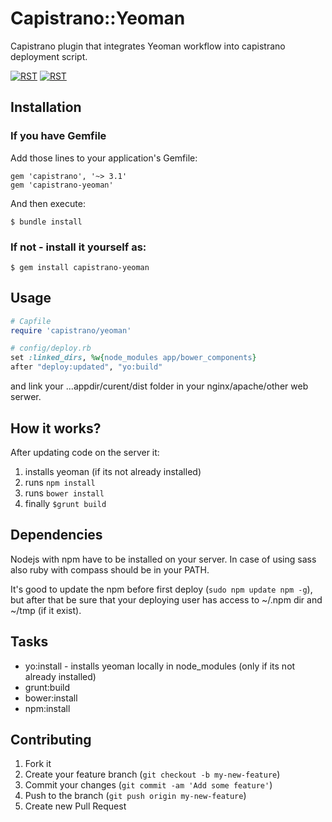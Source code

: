 # Capistrano::Yeoman

Capistrano plugin that integrates Yeoman workflow into capistrano deployment script.

[![RST](http://rst-it.com/files/rstwithpassion.png)](http://rst-it.com) [![RST](http://rst-it.com/files/howwedoapps.png)](http://howwedoapps.com)

## Installation

### If you have Gemfile

Add those lines to your application's Gemfile:

    gem 'capistrano', '~> 3.1'
    gem 'capistrano-yeoman'

And then execute:

    $ bundle install

### If not - install it yourself as:

    $ gem install capistrano-yeoman

## Usage

```ruby
# Capfile
require 'capistrano/yeoman'
```

```ruby
# config/deploy.rb
set :linked_dirs, %w{node_modules app/bower_components}
after "deploy:updated", "yo:build"
```

and link your ...appdir/curent/dist folder in your nginx/apache/other web serwer.

## How it works?

After updating code on the server it:

1. installs yeoman (if its not already installed)
2. runs `npm install`
3. runs `bower install`
4. finally `$grunt build`

## Dependencies

Nodejs with npm have to be installed on your server. In case of using sass also ruby with compass should be in your PATH.

It's good to update the npm before first deploy (`sudo npm update npm -g`), but after that be sure that your deploying user has access to ~/.npm dir and ~/tmp (if it exist).

## Tasks

- yo:install - installs yeoman locally in node_modules (only if its not already installed)
- grunt:build
- bower:install
- npm:install

## Contributing

1. Fork it
2. Create your feature branch (`git checkout -b my-new-feature`)
3. Commit your changes (`git commit -am 'Add some feature'`)
4. Push to the branch (`git push origin my-new-feature`)
5. Create new Pull Request
